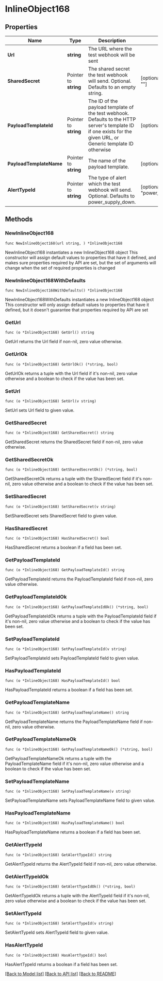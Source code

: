 # InlineObject168

## Properties

Name | Type | Description | Notes
------------ | ------------- | ------------- | -------------
**Url** | **string** | The URL where the test webhook will be sent | 
**SharedSecret** | Pointer to **string** | The shared secret the test webhook will send. Optional. Defaults to an empty string. | [optional] [default to ""]
**PayloadTemplateId** | Pointer to **string** | The ID of the payload template of the test webhook. Defaults to the HTTP server&#39;s template ID if one exists for the given URL, or Generic template ID otherwise | [optional] 
**PayloadTemplateName** | Pointer to **string** | The name of the payload template. | [optional] 
**AlertTypeId** | Pointer to **string** | The type of alert which the test webhook will send. Optional. Defaults to power_supply_down. | [optional] [default to "power_supply_down"]

## Methods

### NewInlineObject168

`func NewInlineObject168(url string, ) *InlineObject168`

NewInlineObject168 instantiates a new InlineObject168 object
This constructor will assign default values to properties that have it defined,
and makes sure properties required by API are set, but the set of arguments
will change when the set of required properties is changed

### NewInlineObject168WithDefaults

`func NewInlineObject168WithDefaults() *InlineObject168`

NewInlineObject168WithDefaults instantiates a new InlineObject168 object
This constructor will only assign default values to properties that have it defined,
but it doesn't guarantee that properties required by API are set

### GetUrl

`func (o *InlineObject168) GetUrl() string`

GetUrl returns the Url field if non-nil, zero value otherwise.

### GetUrlOk

`func (o *InlineObject168) GetUrlOk() (*string, bool)`

GetUrlOk returns a tuple with the Url field if it's non-nil, zero value otherwise
and a boolean to check if the value has been set.

### SetUrl

`func (o *InlineObject168) SetUrl(v string)`

SetUrl sets Url field to given value.


### GetSharedSecret

`func (o *InlineObject168) GetSharedSecret() string`

GetSharedSecret returns the SharedSecret field if non-nil, zero value otherwise.

### GetSharedSecretOk

`func (o *InlineObject168) GetSharedSecretOk() (*string, bool)`

GetSharedSecretOk returns a tuple with the SharedSecret field if it's non-nil, zero value otherwise
and a boolean to check if the value has been set.

### SetSharedSecret

`func (o *InlineObject168) SetSharedSecret(v string)`

SetSharedSecret sets SharedSecret field to given value.

### HasSharedSecret

`func (o *InlineObject168) HasSharedSecret() bool`

HasSharedSecret returns a boolean if a field has been set.

### GetPayloadTemplateId

`func (o *InlineObject168) GetPayloadTemplateId() string`

GetPayloadTemplateId returns the PayloadTemplateId field if non-nil, zero value otherwise.

### GetPayloadTemplateIdOk

`func (o *InlineObject168) GetPayloadTemplateIdOk() (*string, bool)`

GetPayloadTemplateIdOk returns a tuple with the PayloadTemplateId field if it's non-nil, zero value otherwise
and a boolean to check if the value has been set.

### SetPayloadTemplateId

`func (o *InlineObject168) SetPayloadTemplateId(v string)`

SetPayloadTemplateId sets PayloadTemplateId field to given value.

### HasPayloadTemplateId

`func (o *InlineObject168) HasPayloadTemplateId() bool`

HasPayloadTemplateId returns a boolean if a field has been set.

### GetPayloadTemplateName

`func (o *InlineObject168) GetPayloadTemplateName() string`

GetPayloadTemplateName returns the PayloadTemplateName field if non-nil, zero value otherwise.

### GetPayloadTemplateNameOk

`func (o *InlineObject168) GetPayloadTemplateNameOk() (*string, bool)`

GetPayloadTemplateNameOk returns a tuple with the PayloadTemplateName field if it's non-nil, zero value otherwise
and a boolean to check if the value has been set.

### SetPayloadTemplateName

`func (o *InlineObject168) SetPayloadTemplateName(v string)`

SetPayloadTemplateName sets PayloadTemplateName field to given value.

### HasPayloadTemplateName

`func (o *InlineObject168) HasPayloadTemplateName() bool`

HasPayloadTemplateName returns a boolean if a field has been set.

### GetAlertTypeId

`func (o *InlineObject168) GetAlertTypeId() string`

GetAlertTypeId returns the AlertTypeId field if non-nil, zero value otherwise.

### GetAlertTypeIdOk

`func (o *InlineObject168) GetAlertTypeIdOk() (*string, bool)`

GetAlertTypeIdOk returns a tuple with the AlertTypeId field if it's non-nil, zero value otherwise
and a boolean to check if the value has been set.

### SetAlertTypeId

`func (o *InlineObject168) SetAlertTypeId(v string)`

SetAlertTypeId sets AlertTypeId field to given value.

### HasAlertTypeId

`func (o *InlineObject168) HasAlertTypeId() bool`

HasAlertTypeId returns a boolean if a field has been set.


[[Back to Model list]](../README.md#documentation-for-models) [[Back to API list]](../README.md#documentation-for-api-endpoints) [[Back to README]](../README.md)


